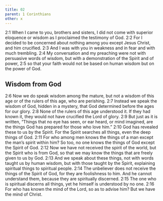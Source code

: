 ```yaml
---
title: 02
parent: 1 Corinthians
other: x
---
```


<a name="2:1">2:1</a> When I came to you, brothers and sisters, I did not come with superior eloquence or wisdom as I proclaimed the testimony of God. <a name="2:2">2:2</a> For I decided to be concerned about nothing among you except Jesus Christ, and him crucified. <a name="2:3">2:3</a> And I was with you in weakness and in fear and with much trembling. <a name="2:4">2:4</a> My conversation and my preaching were not with persuasive words of wisdom, but with a demonstration of the Spirit and of power, <a name="2:5">2:5</a> so that your faith would not be based on human wisdom but on the power of God.

## Wisdom from God

<a name="2:6">2:6</a> Now we do speak wisdom among the mature, but not a wisdom of this age or of the rulers of this age, who are perishing. <a name="2:7">2:7</a> Instead we speak the wisdom of God, hidden in a mystery, that God determined before the ages for our glory. <a name="2:8">2:8</a> None of the rulers of this age understood it. If they had known it, they would not have crucified the Lord of glory. <a name="2:9">2:9</a> But just as it is written, “Things that no eye has seen, or ear heard, or mind imagined, are the things God has prepared for those who love him.” <a name="2:10">2:10</a> God has revealed these to us by the Spirit. For the Spirit searches all things, even the deep things of God. <a name="2:11">2:11</a> For who among men knows the things of a man except the man’s spirit within him? So too, no one knows the things of God except the Spirit of God. <a name="2:12">2:12</a> Now we have not received the spirit of the world, but the Spirit who is from God, so that we may know the things that are freely given to us by God. <a name="2:13">2:13</a> And we speak about these things, not with words taught us by human wisdom, but with those taught by the Spirit, explaining spiritual things to spiritual people. <a name="2:14">2:14</a> The unbeliever does not receive the things of the Spirit of God, for they are foolishness to him. And he cannot understand them, because they are spiritually discerned. <a name="2:15">2:15</a> The one who is spiritual discerns all things, yet he himself is understood by no one. <a name="2:16">2:16</a> For who has known the mind of the Lord, so as to advise him? But we have the mind of Christ.
